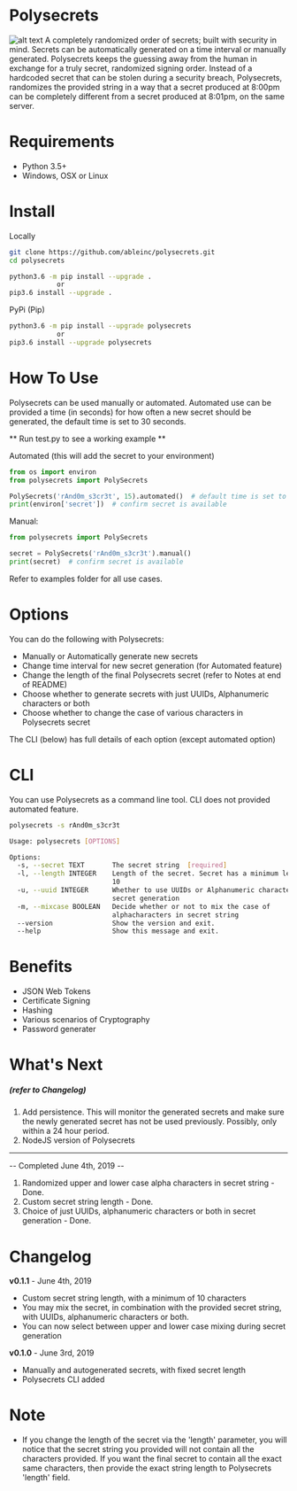# Polysecrets
![alt text](https://img.icons8.com/dotty/80/000000/mesh.png "Polysecrets Logo")
A completely randomized order of secrets; built with security in mind. Secrets can be automatically generated
on a time interval or manually generated. Polysecrets keeps the guessing away from the human in exchange for
a truly secret, randomized signing order. Instead of a hardcoded secret that can be stolen during a security
breach, Polysecrets, randomizes the provided string in a way that a secret produced at 8:00pm can be completely
different from a secret produced at 8:01pm, on the same server.

# Requirements
* Python 3.5+
* Windows, OSX or Linux

# Install
Locally
```bash
git clone https://github.com/ableinc/polysecrets.git
cd polysecrets

python3.6 -m pip install --upgrade .
            or 
pip3.6 install --upgrade .
```
PyPi (Pip)
```bash
python3.6 -m pip install --upgrade polysecrets
            or
pip3.6 install --upgrade polysecrets
```
# How To Use
Polysecrets can be used manually or automated. Automated use can be provided a time (in seconds) for
how often a new secret should be generated, the default time is set to 30 seconds. <br />

** Run test.py to see a working example ** <br />

Automated (this will add the secret to your environment)
```python
from os import environ
from polysecrets import PolySecrets

PolySecrets('rAnd0m_s3cr3t', 15).automated()  # default time is set to 30 seconds
print(environ['secret'])  # confirm secret is available
```

Manual: 
```python
from polysecrets import PolySecrets

secret = PolySecrets('rAnd0m_s3cr3t').manual()
print(secret)  # confirm secret is available
```

Refer to examples folder for all use cases.

# Options
You can do the following with Polysecrets:
* Manually or Automatically generate new secrets
* Change time interval for new secret generation (for Automated feature)
* Change the length of the final Polysecrets secret (refer to Notes at end of README)
* Choose whether to generate secrets with just UUIDs, Alphanumeric characters or both
* Choose whether to change the case of various characters in Polysecrets secret

The CLI (below) has full details of each option (except automated option)

# CLI
You can use Polysecrets as a command line tool. CLI does not provided automated feature. <br />
```bash
polysecrets -s rAnd0m_s3cr3t
```

```bash 
Usage: polysecrets [OPTIONS]

Options:
  -s, --secret TEXT       The secret string  [required]
  -l, --length INTEGER    Length of the secret. Secret has a minimum length of
                          10
  -u, --uuid INTEGER      Whether to use UUIDs or Alphanumeric characters for
                          secret generation
  -m, --mixcase BOOLEAN   Decide whether or not to mix the case of
                          alphacharacters in secret string
  --version               Show the version and exit.
  --help                  Show this message and exit.

```

# Benefits
* JSON Web Tokens
* Certificate Signing
* Hashing
* Various scenarios of Cryptography
* Password generater

# What's Next <h5>(refer to Changelog)</h5>
1. Add persistence. This will monitor the generated secrets and make sure the newly generated secret
has not be used previously. Possibly, only within a 24 hour period.
2. NodeJS version of Polysecrets
________
 -- Completed June 4th, 2019 -- <br />
1. Randomized upper and lower case alpha characters in secret string - Done. <br />
2. Custom secret string length - Done. <br />
3. Choice of just UUIDs, alphanumeric characters or both in secret generation - Done. <br />

# Changelog
**v0.1.1** - June 4th, 2019
* Custom secret string length, with a minimum of 10 characters
* You may mix the secret, in combination with the provided secret string, with UUIDs, alphanumeric characters or both.
* You can now select between upper and lower case mixing during secret generation

**v0.1.0** - June 3rd, 2019
* Manually and autogenerated secrets, with fixed secret length
* Polysecrets CLI added

# Note

- If you change the length of the secret via the 'length' parameter, you will notice that the 
secret string you provided will not contain all the characters provided. If you want the final
secret to contain all the exact same characters, then provide the exact string length to 
Polysecrets 'length' field.
